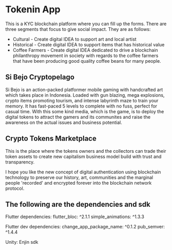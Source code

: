 # Tokenin App

This is a KYC blockchain platform where you can fill up the forms. There are three segments that focus to give social impact. They are as follows:
- Cultural - Create digital IDEA to support art and local artist
- Historical - Create digital IDEA to support items that has historical value
- Coffee Farmers - Create digital IDEA dedicated to drive a blockchain philanthropy movement in society with regards to the coffee farmers that have been producing good quality coffee beans for many people.

## Si Bejo Cryptopelago

Si Bejo is an action-packed platformer mobile gaming with handcrafted art which takes place in Indonesia. Loaded with gun blazing, mega explosions, crypto items promoting tourism, and intense labyrinth maze to train your memory. It has fast-paced 5 levels to complete with no fuss, perfect for casual time. With this some kind media, which is the game, is to deploy the digital tokens to attract the gamers and its communites and raise the awareness on the actual issues and business potential.

## Crypto Tokens Marketplace

This is the place where the tokens owners and the collectors can trade their token assets to create new capitalism business model build with trust and transparency.

I hope you like the new concept of digital authentication using blockchain technology to preserve our history, art, communities and the marginal people 'recorded' and encrypted forever into the blockchain network protocol.

## The following are the dependencies and sdk

Flutter dependencies:
flutter_bloc: ^2.1.1
simple_animations: ^1.3.3

Flutter dev dependencies:
change_app_package_name: ^0.1.2
pub_semver: ^1.4.4

Unity:
Enjin sdk

